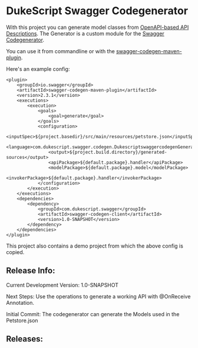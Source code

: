 # DukeScript Swagger Codegenerator

With this project you can generate model classes from [OpenAPI-based API Descriptions](https://github.com/OAI/OpenAPI-Specification/blob/master/versions/3.0.2.md).
The Generator is a custom module for the [Swagger Codegenerator](https://github.com/swagger-api/swagger-codegen).

You can use it from commandline or with the
 [swagger-codegen-maven-plugin](https://github.com/swagger-api/swagger-codegen/tree/master/modules/swagger-codegen-maven-plugin).

Here's an example config:

    <plugin>
        <groupId>io.swagger</groupId>
        <artifactId>swagger-codegen-maven-plugin</artifactId>
        <version>2.3.1</version>
        <executions>
            <execution>
                <goals>
                    <goal>generate</goal>
                </goals>
                <configuration>
                    <inputSpec>${project.basedir}/src/main/resources/petstore.json</inputSpec>
                    <language>com.dukescript.swagger.codegen.DukescriptswaggercodegenGenerator</language>
                    <output>${project.build.directory}/generated-sources</output>
                    <apiPackage>${default.package}.handler</apiPackage>
                    <modelPackage>${default.package}.model</modelPackage>
                    <invokerPackage>${default.package}.handler</invokerPackage> 
                </configuration>
            </execution>
        </executions>
        <dependencies>
            <dependency>
                <groupId>com.dukescript.swagger</groupId>
                <artifactId>swagger-codegen-client</artifactId>
                <version>1.0-SNAPSHOT</version>
            </dependency>
        </dependencies>
    </plugin>


This project also contains a demo project from which the above config is copied.


## Release Info:

Current Development Version: 1.0-SNAPSHOT

Next Steps: Use the operations to generate a working API with @OnReceive Annotation.

Initial Commit: The codegenerator can generate the Models used in the Petstore.json

## Releases:
